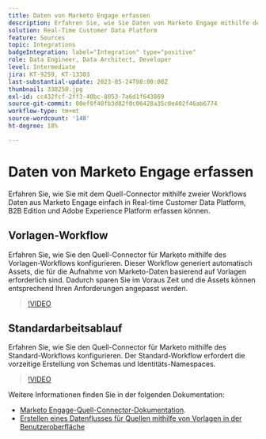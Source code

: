 ```yaml
---
title: Daten von Marketo Engage erfassen
description: Erfahren Sie, wie Sie Daten von Marketo Engage mithilfe des Quell-Connectors mit den Standard- und Vorlagen-Workflows erfassen.
solution: Real-Time Customer Data Platform
feature: Sources
topic: Integrations
badgeIntegration: label="Integration" type="positive"
role: Data Engineer, Data Architect, Developer
level: Intermediate
jira: KT-9259, KT-13303
last-substantial-update: 2023-05-24T00:00:00Z
thumbnail: 338250.jpg
exl-id: cc432fcf-2ff3-48bc-8053-7a6d1f643869
source-git-commit: 00ef0f40fb3d82f0c06428a35c0e402f46ab6774
workflow-type: tm+mt
source-wordcount: '148'
ht-degree: 18%

---
```


# Daten von Marketo Engage erfassen

Erfahren Sie, wie Sie mit dem Quell-Connector mithilfe zweier Workflows Daten aus Marketo Engage einfach in Real-time Customer Data Platform, B2B Edition und Adobe Experience Platform erfassen können.

## Vorlagen-Workflow

Erfahren Sie, wie Sie den Quell-Connector für Marketo mithilfe des Vorlagen-Workflows konfigurieren. Dieser Workflow generiert automatisch Assets, die für die Aufnahme von Marketo-Daten basierend auf Vorlagen erforderlich sind. Dadurch sparen Sie im Voraus Zeit und die Assets können entsprechend Ihren Anforderungen angepasst werden.

>[!VIDEO](https://video.tv.adobe.com/v/3419550?learn=on)

## Standardarbeitsablauf

Erfahren Sie, wie Sie den Quell-Connector für Marketo mithilfe des Standard-Workflows konfigurieren. Der Standard-Workflow erfordert die vorzeitige Erstellung von Schemas und Identitäts-Namespaces.

>[!VIDEO](https://video.tv.adobe.com/v/338250?learn=on)

Weitere Informationen finden Sie in der folgenden Dokumentation:
* [Marketo Engage-Quell-Connector-Dokumentation](https://experienceleague.adobe.com/docs/experience-platform/sources/connectors/adobe-applications/marketo/marketo.html).
* [Erstellen eines Datenflusses für Quellen mithilfe von Vorlagen in der Benutzeroberfläche](https://experienceleague.adobe.com/docs/experience-platform/sources/ui-tutorials/templates.html#)
